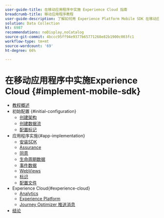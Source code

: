 ```yaml
---
user-guide-title: 在移动应用程序中实施 Experience Cloud 指南
breadcrumb-title: 移动应用程序教程
user-guide-description: 了解如何用 Experience Platform Mobile SDK 在移动应用程序中实施 Adobe Experience Cloud 应用程序。
solution: Data Collection
kt: 6987
recommendations: noDisplay,noCatalog
source-git-commit: 4bccc95ff94e9377b65771268e82b1900c003fc1
workflow-type: tm+mt
source-wordcount: '69'
ht-degree: 66%

---
```



# 在移动应用程序中实施Experience Cloud {#implement-mobile-sdk}

+ [教程概述](overview.md)
+ 初始配置 {#initial-configuration}
   + [创建架构](create-schema.md)
   + [创建数据流](create-datastream.md)
   + [配置标记](configure-tags.md)
+ 应用程序实施{#app-implementation}
   + [安装SDK](install-sdks.md)
   + [Assurance](assurance.md)
   + [同意](consent.md)
   + [生命周期数据](lifecycle-data.md)
   + [事件数据](events.md)
   + [WebViews](web-views.md)
   + [标识](identity.md)
   + [配置文件](profile.md)
+ Experience Cloud{#experience-cloud}
   + [Analytics](analytics.md)
   + [Experience Platform](platform.md)
   + [Journey Optimizer 推送消息](journey-optimizer-push.md)
+ [结论](conclusion.md)